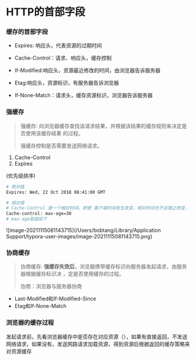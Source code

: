 # HTTP的首部字段

### 缓存的首部字段

- Expires: 响应头，代表资源的过期时间
- Cache-Control：请求、响应头，缓存控制

- If-Modified:响应头，资源最近修改的时间，由浏览器告诉服务器
- Etag:响应头，资源标识，有服务器告诉浏览器
- If-None-Match：请求头，缓存资源标识，浏览器告诉服务器



### 强缓存

> 强缓存: 向浏览器缓存查找该请求结果，并根据该结果的缓存规则来决定是否使用该缓存结果 的过程。
>
> 强缓存控制是否需要发送网络请求。
1. Cache-Control
2. Expires

(优先级排序)

```sh
# 绝对值
Expires: Wed, 22 Oct 2018 08:41:00 GMT
```

```sh
# 相对值
# Cache-Control 是一个相对时间，即使 客户端时间发生改变，相对时间也不会随之改变，这样可以保持服务器和客户	端的时间一致性。而且 Cache-Control 的可配置性比较强大。
Cache-control: max-age=30
# max-age取值如下
```

![image-20211115081143715](/Users/bobtang/Library/Application Support/typora-user-images/image-20211115081143715.png)

### 协商缓存

> 协商缓存: **强缓存失效后**，浏览器携带缓存标识向服务器发起请求，由服务器根据缓存标识决 ，定是否使用缓存的过程。
>
> 协商：浏览器与服务器协商

- Last-Modified和If-Modified-Since
- Etag和If-None-Match



### 浏览器的缓存过程

 发起请求前，先看浏览器缓存中是否存在对应资源（），如果有直接返回，不发送网络请求，如果没有，发送网路请求加载资源，得到资源后根据返回的缓存策略来对资源缓存

 